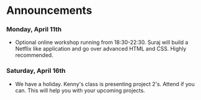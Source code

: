 # Announcements

### Monday, April 11th

- Optional online workshop running from 18:30-22:30. Suraj will build a Netflix like application and go over advanced HTML and CSS. Highly recommended.

### Saturday, April 16th

- We have a holiday. Kenny's class is presenting project 2's. Attend if you can. This will help you with your upcoming projects.
